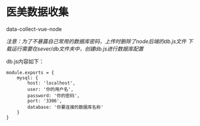 # 医美数据收集
data-collect-vue-node

*注意：为了不暴露自己常用的数据库密码，上传时删除了node后端的db.js文件
下载运行需要在sever/db文件夹中，创建db.js进行数据库配置*

db.js内容如下：  
```
module.exports = {  
    mysql: {  
        host: 'localhost',  
        user: '你的用户名',  
        password: '你的密码',  
        port: '3306',  
        database: '你要连接的数据库名称'  
    }  
}
```
